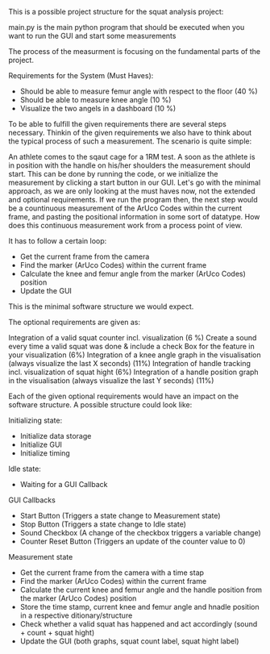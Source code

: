 This is a possible project structure for the squat analysis project:

main.py is the main python program that should be executed when you want to run the GUI and start some measurements



The process of the measurment is focusing on the fundamental parts of the project. 

Requirements for the System (Must Haves):
+ Should be able to measure femur angle with respect to the floor (40 %)
+ Should be able to measure knee angle (10 %)
+ Visualize the two angels in a dashboard (10 %)


To be able to fulfill the given requirements there are several steps necessary. Thinkin of the given requirements we also have to think about the typical process of such a measurement. The scenario is quite simple:

An athlete comes to the sqaut cage for a 1RM test. A soon as the athlete is in position with the handle on his/her shoulders the measurement should start. This can be done by running the code, or we initialize the measurement by clicking a start button in our GUI. Let's go with the minimal approach, as we are only looking at the must haves now, not the extended and optional requirements. If we run the program then, the next step would be a countinuous measurement of the ArUco Codes within the current frame, and pasting the positional information in some sort of datatype. How does this continuous measurement work from a process point of view.

It has to follow a certain loop:

+ Get the current frame from the camera
+ Find the marker (ArUco Codes) within the current frame
+ Calculate the knee and femur angle from the marker (ArUco Codes) position
+ Update the GUI

This is the minimal software structure we would expect. 

The optional requirements are given as:

Integration of a valid squat counter incl. visualization (6 %)
Create a sound every time a valid squat was done & include a check Box for the feature in your visualization (6%)
Integration of a knee angle graph in the visualisation (always visualize the last X seconds) (11%)
Integration of handle tracking incl. visualization of squat hight (6%)
Integration of a handle position graph in the visualisation (always visualize the last Y seconds) (11%)


Each of the given optional requirements would have an impact on the software structure. A possible structure could look like:



Initializing state:
+ Initialize data storage
+ Initialize GUI
+ Initialize timing

Idle state:
+ Waiting for a GUI Callback

GUI Callbacks
+ Start Button (Triggers a state change to Measurement state)
+ Stop Button  (Triggers a state change to Idle state)
+ Sound Checkbox (A change of the checkbox triggers a variable change)
+ Counter Reset Button (Triggers an update of the counter value to 0)

Measurement state
+ Get the current frame from the camera with a time stap
+ Find the marker (ArUco Codes) within the current frame
+ Calculate the current knee and femur angle and the handle position from the marker (ArUco Codes) position
+ Store the time stamp, current knee and femur angle and hnadle position in a respective ditionary/structure
+ Check whether a valid squat has happened and act accordingly (sound + count + squat hight)
+ Update the GUI (both graphs, squat count label, squat hight label)

